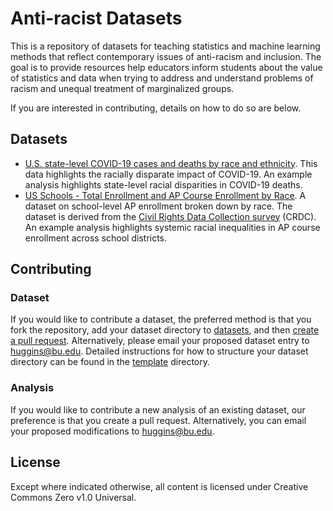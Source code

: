 # Anti-racist Datasets

This is a repository of datasets for teaching statistics and machine learning
methods that reflect contemporary issues of anti-racism and inclusion.
The goal is to provide resources help educators inform students about
the value of statistics and data when trying to address and understand problems
of racism and unequal treatment of marginalized groups.

If you are interested in contributing, details on how to do so are below.

## Datasets

* [U.S. state-level COVID-19 cases and deaths by race and ethnicity](data/US-covid-cases-deaths-by-state-race).
This data highlights the racially disparate impact of COVID-19.
An example analysis highlights state-level racial disparities in COVID-19 deaths. 
* [US Schools - Total Enrollment and AP Course Enrollment by Race](data/AP-enrollment-by-race).
A dataset on school-level AP enrollment broken down by race.
The dataset is derived from the [Civil Rights Data Collection survey](http://crdc.ed.gov/) (CRDC).
An example analysis highlights systemic racial inequalities in AP course enrollment across school districts.

## Contributing

### Dataset
If you would like to contribute a dataset, the preferred method is that you
fork the repository, add your dataset directory
to [datasets](datasets/), and then [create a pull request](https://docs.github.com/en/github/collaborating-with-issues-and-pull-requests/creating-a-pull-request-from-a-fork).
Alternatively, please email your proposed dataset entry to [huggins@bu.edu](mailto:huggins@bu.edu).
Detailed instructions for how to structure your dataset directory
can be found in the [template](template/) directory.

### Analysis

If you would like to contribute a new analysis of an existing dataset,
our preference is that you create a pull request.
Alternatively, you can email your proposed modifications to [huggins@bu.edu](mailto:huggins@bu.edu).

## License

Except where indicated otherwise, all content is licensed under
Creative Commons Zero v1.0 Universal.
